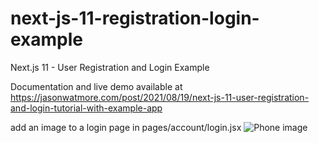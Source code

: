 # next-js-11-registration-login-example

Next.js 11 - User Registration and Login Example

Documentation and live demo available at https://jasonwatmore.com/post/2021/08/19/next-js-11-user-registration-and-login-tutorial-with-example-app

add an image to a login page in pages/account/login.jsx 
 <Image
          src="https://img.freepik.com/vecteurs-libre/illustration-du-concept-connexion-bancaire_114360-7894.jpg?w=826&t=st=1663801427~exp=1663802027~hmac=bd76090231cbee31978638877a33cf82ed5f3ff111a96a3a7b1bc1669aa2a2e5"
          className="w-100 h-100 "
          alt="Phone image"
        />